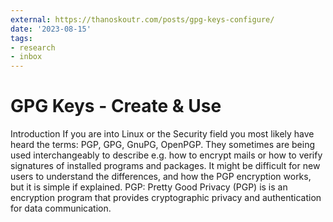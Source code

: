 ```yaml
---
external: https://thanoskoutr.com/posts/gpg-keys-configure/
date: '2023-08-15'
tags:
- research
- inbox
---
```


# GPG Keys - Create & Use

Introduction If you are into Linux or the Security field you most likely have heard the terms: PGP, GPG, GnuPG, OpenPGP. They sometimes are being used interchangeably to describe e.g. how to encrypt mails or how to verify signatures of installed programs and packages. It might be difficult for new users to understand the differences, and how the PGP encryption works, but it is simple if explained.
 PGP: Pretty Good Privacy (PGP) is is an encryption program that provides cryptographic privacy and authentication for data communication.
